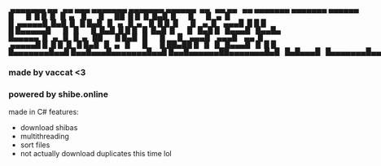 <p><span style="font-family: 'Lucida Console'; line-height: 14px; font-size: 14px; display: inline-block;">&nbsp;▄▄▄▄▄▄▄&nbsp;▄▄&nbsp;&nbsp;&nbsp;▄▄&nbsp;▄▄▄&nbsp;▄▄▄▄▄▄▄&nbsp;▄▄▄▄▄▄▄&nbsp;▄▄▄▄▄▄&nbsp;&nbsp;▄▄&nbsp;&nbsp;&nbsp;▄▄&nbsp;▄▄&nbsp;&nbsp;&nbsp;▄▄&nbsp;▄▄▄▄▄▄▄&nbsp;▄▄▄▄▄▄▄&nbsp;▄▄▄▄▄▄&nbsp;&nbsp;&nbsp;<br />█&nbsp;&nbsp;&nbsp;&nbsp;&nbsp;&nbsp;&nbsp;█&nbsp;&nbsp;█&nbsp;█&nbsp;&nbsp;█&nbsp;&nbsp;&nbsp;█&nbsp;&nbsp;▄&nbsp;&nbsp;&nbsp;&nbsp;█&nbsp;&nbsp;&nbsp;&nbsp;&nbsp;&nbsp;&nbsp;█&nbsp;&nbsp;&nbsp;&nbsp;&nbsp;&nbsp;██&nbsp;&nbsp;█&nbsp;█&nbsp;&nbsp;█&nbsp;&nbsp;█▄█&nbsp;&nbsp;█&nbsp;&nbsp;&nbsp;&nbsp;&nbsp;&nbsp;&nbsp;█&nbsp;&nbsp;&nbsp;&nbsp;&nbsp;&nbsp;&nbsp;█&nbsp;&nbsp;&nbsp;▄&nbsp;&nbsp;█&nbsp;&nbsp;<br />█&nbsp;&nbsp;▄▄▄▄▄█&nbsp;&nbsp;█▄█&nbsp;&nbsp;█&nbsp;&nbsp;&nbsp;█&nbsp;█▄█&nbsp;&nbsp;&nbsp;█&nbsp;&nbsp;&nbsp;▄&nbsp;&nbsp;&nbsp;█&nbsp;&nbsp;▄&nbsp;&nbsp;&nbsp;&nbsp;█&nbsp;&nbsp;█&nbsp;█&nbsp;&nbsp;█&nbsp;&nbsp;&nbsp;&nbsp;&nbsp;&nbsp;&nbsp;█&nbsp;&nbsp;&nbsp;&nbsp;▄&nbsp;&nbsp;█&nbsp;&nbsp;&nbsp;&nbsp;▄▄▄█&nbsp;&nbsp;█&nbsp;█&nbsp;█&nbsp;&nbsp;<br />█&nbsp;█▄▄▄▄▄█&nbsp;&nbsp;&nbsp;&nbsp;&nbsp;&nbsp;&nbsp;█&nbsp;&nbsp;&nbsp;█&nbsp;&nbsp;&nbsp;&nbsp;&nbsp;&nbsp;&nbsp;█&nbsp;&nbsp;█▄█&nbsp;&nbsp;█&nbsp;█&nbsp;█&nbsp;&nbsp;&nbsp;█&nbsp;&nbsp;█▄█&nbsp;&nbsp;█&nbsp;&nbsp;&nbsp;&nbsp;&nbsp;&nbsp;&nbsp;█&nbsp;&nbsp;&nbsp;█▄█&nbsp;█&nbsp;&nbsp;&nbsp;█▄▄▄█&nbsp;&nbsp;&nbsp;█▄▄█▄&nbsp;<br />█▄▄▄▄▄&nbsp;&nbsp;█&nbsp;&nbsp;&nbsp;▄&nbsp;&nbsp;&nbsp;█&nbsp;&nbsp;&nbsp;█&nbsp;&nbsp;▄&nbsp;&nbsp;&nbsp;██&nbsp;&nbsp;&nbsp;&nbsp;&nbsp;&nbsp;&nbsp;█&nbsp;█▄█&nbsp;&nbsp;&nbsp;█&nbsp;&nbsp;&nbsp;&nbsp;&nbsp;&nbsp;&nbsp;█&nbsp;&nbsp;&nbsp;&nbsp;&nbsp;&nbsp;&nbsp;█&nbsp;&nbsp;&nbsp;&nbsp;▄▄▄█&nbsp;&nbsp;&nbsp;&nbsp;▄▄▄█&nbsp;&nbsp;&nbsp;&nbsp;▄▄&nbsp;&nbsp;█<br />&nbsp;▄▄▄▄▄█&nbsp;█&nbsp;&nbsp;█&nbsp;█&nbsp;&nbsp;█&nbsp;&nbsp;&nbsp;█&nbsp;█▄█&nbsp;&nbsp;&nbsp;█&nbsp;&nbsp;&nbsp;▄&nbsp;&nbsp;&nbsp;█&nbsp;&nbsp;&nbsp;&nbsp;&nbsp;&nbsp;&nbsp;█&nbsp;&nbsp;&nbsp;&nbsp;&nbsp;&nbsp;&nbsp;█&nbsp;██▄██&nbsp;█&nbsp;&nbsp;&nbsp;█&nbsp;&nbsp;&nbsp;█&nbsp;&nbsp;&nbsp;█▄▄▄█&nbsp;&nbsp;&nbsp;█&nbsp;&nbsp;█&nbsp;█<br />█▄▄▄▄▄▄▄█▄▄█&nbsp;█▄▄█▄▄▄█▄▄▄▄▄▄▄█▄▄█&nbsp;█▄▄█▄▄▄▄▄▄██▄▄▄▄▄▄▄█▄█&nbsp;&nbsp;&nbsp;█▄█▄▄▄█&nbsp;&nbsp;&nbsp;█▄▄▄▄▄▄▄█▄▄▄█&nbsp;&nbsp;█▄█<br /></span></p>

### made by vaccat <3
### powered by shibe.online

made in C#
features:
 - download shibas
 - multithreading
 - sort files
 - not actually download duplicates this time lol
